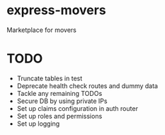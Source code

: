 # express-movers

Marketplace for movers

# TODO
- Truncate tables in test
- Deprecate health check routes and dummy data
- Tackle any remaining TODOs
- Secure DB by using private IPs
- Set up claims configuration in auth router
- Set up roles and permissions
- Set up logging
